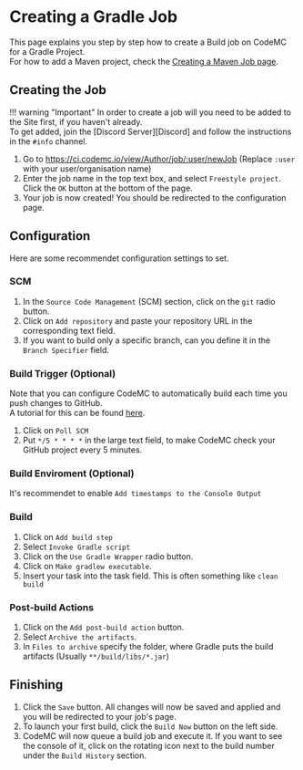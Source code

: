 # Creating a Gradle Job
This page explains you step by step how to create a Build job on CodeMC for a Gradle Project.  
For how to add a Maven project, check the [Creating a Maven Job page](../maven).

## Creating the Job

!!! warning "Important"
    In order to create a job will you need to be added to the Site first, if you haven't already.  
    To get added, join the [Discord Server][Discord] and follow the instructions in the `#info` channel.

1. Go to https://ci.codemc.io/view/Author/job/:user/newJob (Replace `:user` with your user/organisation name)
2. Enter the job name in the top text box, and select `Freestyle project`. Click the `OK` button at the bottom of the page.
3. Your job is now created! You should be redirected to the configuration page.

## Configuration
Here are some recommendet configuration settings to set.

### SCM

1. In the `Source Code Management` (SCM) section, click on the `git` radio button.
2. Click on `Add repository` and paste your repository URL in the corresponding text field.
3. If you want to build only a specific branch, can you define it in the `Branch Specifier` field.

### Build Trigger (Optional)
Note that you can configure CodeMC to automatically build each time you push changes to GitHub.  
A tutorial for this can be found [here](../github-integration#automatically-build).

1. Click on `Poll SCM`
2. Put `*/5 * * * *` in the large text field, to make CodeMC check your GitHub project every 5 minutes.

### Build Enviroment (Optional)
It's recommendet to enable `Add timestamps to the Console Output`

### Build

1. Click on `Add build step`
2. Select `Invoke Gradle script`
3. Click on the `Use Gradle Wrapper` radio button.
4. Click on `Make gradlew executable`.
5. Insert your task into the task field. This is often something like `clean build`

### Post-build Actions

1. Click on the `Add post-build action` button.
2. Select `Archive the artifacts`.
3. In `Files to archive` specify the folder, where Gradle puts the build artifacts (Usually `**/build/libs/*.jar`)

## Finishing

1. Click the `Save` button. All changes will now be saved and applied and you will be redirected to your job's page.
2. To launch your first build, click the `Build Now` button on the left side.
3. CodeMC will now queue a build job and execute it. If you want to see the console of it, click on the rotating icon next to the build number under the `Build History` section.